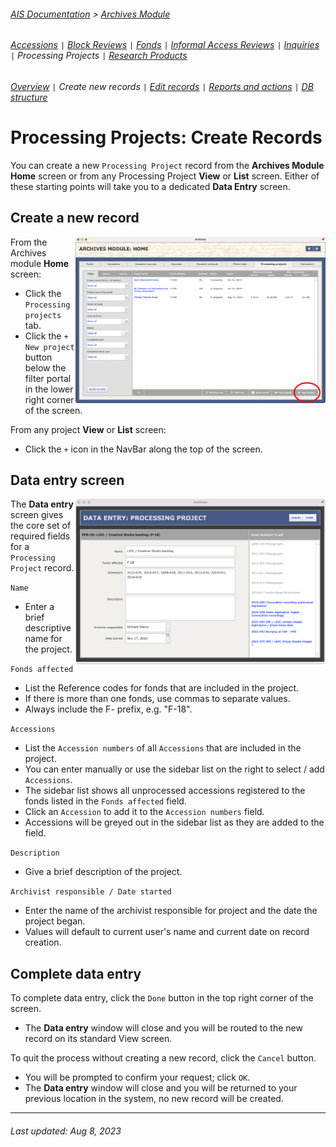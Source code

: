 ###### [AIS Documentation](../../README.md) > [Archives Module](../overview.md)
###### [Accessions](../accession/overview.md) `|` [Block Reviews](../block-review/overview.md) `|` [Fonds](../fonds/overview.md) `|` [Informal Access Reviews](../informal-access-review/overview.md) `|` [Inquiries](../inquiry/overview.md) `|` Processing Projects `|` [Research Products](../research-product/overview.md)
###### [Overview](overview.md) `|` Create new records `|` [Edit records](edit-record.md) `|` [Reports and actions](reports-actions.md) `|` [DB structure](db-structure.md)

# Processing Projects: Create Records
You can create a new `Processing Project` record from the **Archives Module Home** screen or from any Processing Project **View** or **List** screen. Either of these starting points will take you to a dedicated **Data Entry** screen.

## Create a new record
<img align="right" width="400" src="images/processing-project-create.png">

From the Archives module **Home** screen:
- Click the `Processing projects` tab.
- Click the `+ New project` button below the filter portal in the lower right corner of the screen.

From any project **View** or **List** screen:
- Click the `+` icon in the NavBar along the top of the screen.

## Data entry screen
<img align="right" width="400" src="images/processing-project-data-entry.png">

The **Data entry** screen gives the core set of required fields for a `Processing Project` record.

`Name`
- Enter a brief descriptive name for the project.

`Fonds affected`
- List the Reference codes for fonds that are included in the project.
- If there is more than one fonds, use commas to separate values.
- Always include the F- prefix, e.g. "F-18".

`Accessions`
- List the `Accession numbers` of all `Accessions` that are included in the project.
- You can enter manually or use the sidebar list on the right to select / add `Accessions`.
- The sidebar list shows all unprocessed accessions registered to the fonds listed in the `Fonds affected` field.
- Click an `Accession` to add it to the `Accession numbers` field.
- Accessions will be greyed out in the sidebar list as they are added to the field.

`Description`
- Give a brief description of the project.

`Archivist responsible / Date started`
- Enter the name of the archivist responsible for project and the date the project began.
- Values will default to current user's name and current date on record creation.

## Complete data entry
To complete data entry, click the `Done` button in the top right corner of the screen.
- The **Data entry** window will close and you will be routed to the new record on its standard View screen.

To quit the process without creating a new record, click the `Cancel` button.
- You will be prompted to confirm your request; click `OK`.
- The **Data entry** window will close and you will be returned to your previous location in the system, no new record will be created.

---
###### Last updated: Aug 8, 2023
